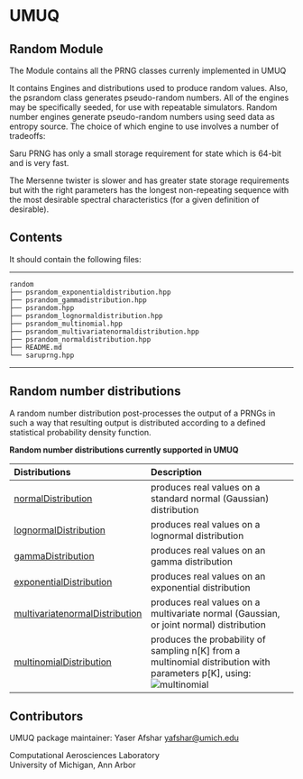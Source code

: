 # UMUQ

Random Module
------------

The Module contains all the PRNG classes currenly implemented in UMUQ

It contains Engines and distributions used to produce random values. 
Also, the psrandom class generates pseudo-random numbers. 
All of the engines may be specifically seeded, for use with repeatable simulators. 
Random number engines generate pseudo-random numbers using seed data as entropy source. 
The choice of which engine to use involves a number of tradeoffs:
 
Saru PRNG has only a small storage requirement for state which is 64-bit and is very fast.

The Mersenne twister is slower and has greater state storage requirements but with the right parameters has 
the longest non-repeating sequence with the most desirable spectral characteristics (for a given definition of desirable).

Contents
----------------

It should contain the following files:    

-----------------------------------
    random
    ├── psrandom_exponentialdistribution.hpp
    ├── psrandom_gammadistribution.hpp
    ├── psrandom.hpp
    ├── psrandom_lognormaldistribution.hpp
    ├── psrandom_multinomial.hpp
    ├── psrandom_multivariatenormaldistribution.hpp
    ├── psrandom_normaldistribution.hpp
    ├── README.md
    └── saruprng.hpp
-----------------------------------

Random number distributions
----------------

A random number distribution post-processes the output of a PRNGs in such a way that resulting output 
is distributed according to a defined statistical probability density function.

**Random number distributions currently supported in UMUQ**

Distributions | Description
:--- | :--- 
[normalDistribution](https://en.wikipedia.org/wiki/Normal_distribution)                          | produces real values on a standard normal (Gaussian) distribution
[lognormalDistribution](https://en.wikipedia.org/wiki/Log-normal_distribution)                   | produces real values on a lognormal distribution
[gammaDistribution](https://en.wikipedia.org/wiki/Gamma_distribution)                            | produces real values on an gamma distribution
[exponentialDistribution](https://en.wikipedia.org/wiki/Exponential_distribution)                | produces real values on an exponential distribution
[multivariatenormalDistribution](https://en.wikipedia.org/wiki/Multivariate_normal_distribution) | produces real values on a multivariate normal (Gaussian, or joint normal) distribution
[multinomialDistribution](https://en.wikipedia.org/wiki/Multinomial_distribution)                | produces the probability of sampling n[K] from a multinomial distribution with parameters p[K], using:  <img src="https://latex.codecogs.com/svg.latex?&space;Pr(X_1=n_1,%20\cdots,%20X_K=n_K)%20=%20\frac{N!}{\left(n_1!%20n_2!%20\cdots%20n_K!%20\right)}%20p_1^{n_1}%20p_2^{n_2}%20\cdots%20p_K^{n_K}" title="multinomial" /> </td>


Contributors
------------
UMUQ package maintainer: Yaser Afshar <yafshar@umich.edu>  

Computational Aerosciences Laboratory  
University of Michigan, Ann Arbor